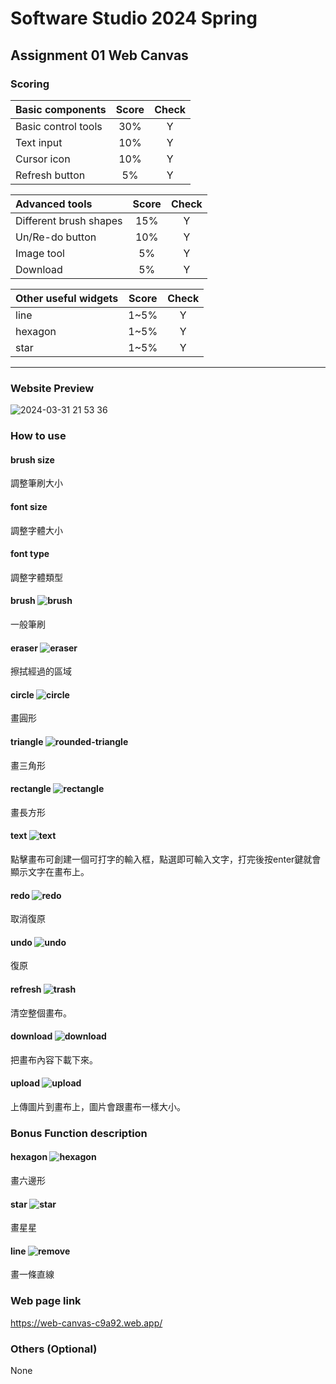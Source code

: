 # Software Studio 2024 Spring
## Assignment 01 Web Canvas


### Scoring

| **Basic components**                             | **Score** | **Check** |
| :----------------------------------------------- | :-------: | :-------: |
| Basic control tools                              | 30%       | Y         |
| Text input                                       | 10%       | Y         |
| Cursor icon                                      | 10%       | Y         |
| Refresh button                                   | 5%       | Y         |

| **Advanced tools**                               | **Score** | **Check** |
| :----------------------------------------------- | :-------: | :-------: |
| Different brush shapes                           | 15%       | Y         |
| Un/Re-do button                                  | 10%       | Y         |
| Image tool                                       | 5%        | Y         |
| Download                                         | 5%        | Y         |

| **Other useful widgets**                         | **Score** | **Check** |
| :----------------------------------------------- | :-------: | :-------: |
| line                                 | 1~5%     | Y         |
| hexagon                                 | 1~5%     | Y         |
| star                                 | 1~5%     | Y         |
---
### Website Preview
![2024-03-31 21 53 36](https://hackmd.io/_uploads/rJKeokw1R.png)

### How to use 
#### brush size 
調整筆刷大小

#### font size
調整字體大小

#### font type
調整字體類型

#### brush ![brush](https://hackmd.io/_uploads/r1J22kPkR.png)
一般筆刷

#### eraser ![eraser](https://hackmd.io/_uploads/r1PTn1PkR.png)
擦拭經過的區域

#### circle ![circle](https://hackmd.io/_uploads/Sk22Ckv10.png)
畫圓形

#### triangle ![rounded-triangle](https://hackmd.io/_uploads/SJc6R1PyR.png)
畫三角形

#### rectangle ![rectangle](https://hackmd.io/_uploads/rkfRAkwJR.png)
畫長方形

#### text ![text](https://hackmd.io/_uploads/H1IiEeDJ0.png)

點擊畫布可創建一個可打字的輸入框，點選即可輸入文字，打完後按enter鍵就會顯示文字在畫布上。

#### redo ![redo](https://hackmd.io/_uploads/SJN9JlwkC.png)
取消復原

#### undo ![undo](https://hackmd.io/_uploads/SkrtJewkC.png)
復原
#### refresh ![trash](https://hackmd.io/_uploads/BkJwMxvyR.png)
清空整個畫布。

#### download ![download](https://hackmd.io/_uploads/BkNLGevJ0.png)

把畫布內容下載下來。

#### upload ![upload](https://hackmd.io/_uploads/B1d8zlPJ0.png)

上傳圖片到畫布上，圖片會跟畫布一樣大小。

### Bonus Function description

#### hexagon ![hexagon](https://hackmd.io/_uploads/SJlICyw1A.png)
畫六邊形
#### star ![star](https://hackmd.io/_uploads/rkCCllw1C.png)
畫星星

#### line ![remove](https://hackmd.io/_uploads/B1PPC1w1C.png)
畫一條直線

### Web page link
https://web-canvas-c9a92.web.app/

### Others (Optional)
None

